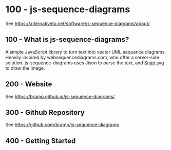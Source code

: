 # 100 - js-sequence-diagrams

See https://alternativeto.net/software/js-sequence-diagrams/about/

## 100 - What is js-sequence-diagrams?

A simple JavaScript library to turn text into vector UML sequence diagrams. Heavily inspired by websequencediagrams.com, who offer a server-side solution. js-sequence-diagrams uses Jison to parse the text, and [Snap.svg](https://alternativeto.net/software/snap-svg/) to draw the image.

## 200 - Website

See https://bramp.github.io/js-sequence-diagrams/

## 300 - Github Repository

See https://github.com/bramp/js-sequence-diagrams

## 400 - Getting Started

